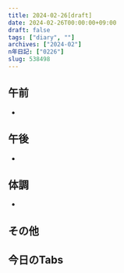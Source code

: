 ```yaml
---
title: 2024-02-26[draft]
date: 2024-02-26T00:00:00+09:00
draft: false
tags: ["diary", ""]
archives: ["2024-02"]
n年日記: ["0226"]
slug: 538498
---
```

## 午前
- 
## 午後
- 
## 体調
- 
## その他
## 今日のTabs